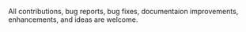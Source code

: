 All contributions, bug reports, bug fixes, documentaion improvements, enhancements, and ideas are welcome.
